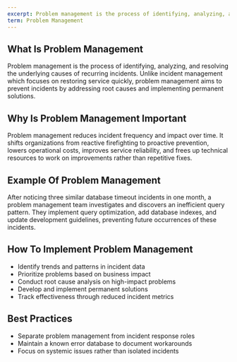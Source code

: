 ```yaml
---
excerpt: Problem management is the process of identifying, analyzing, and resolving the underlying causes of recurring incidents.
term: Problem Management
---
```

## What Is Problem Management

Problem management is the process of identifying, analyzing, and resolving the underlying causes of recurring incidents. Unlike incident management which focuses on restoring service quickly, problem management aims to prevent incidents by addressing root causes and implementing permanent solutions.

## Why Is Problem Management Important

Problem management reduces incident frequency and impact over time. It shifts organizations from reactive firefighting to proactive prevention, lowers operational costs, improves service reliability, and frees up technical resources to work on improvements rather than repetitive fixes.

## Example Of Problem Management

After noticing three similar database timeout incidents in one month, a problem management team investigates and discovers an inefficient query pattern. They implement query optimization, add database indexes, and update development guidelines, preventing future occurrences of these incidents.

## How To Implement Problem Management

- Identify trends and patterns in incident data
- Prioritize problems based on business impact
- Conduct root cause analysis on high-impact problems
- Develop and implement permanent solutions
- Track effectiveness through reduced incident metrics

## Best Practices

- Separate problem management from incident response roles
- Maintain a known error database to document workarounds
- Focus on systemic issues rather than isolated incidents